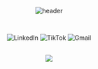 <div align="center">

  ![header](https://capsule-render.vercel.app/api?type=waving&color=gradient&customColorList=25&animation=fadeIn&height=200&section=header&text=Welcome🕹️&fontSize=60)

  <br>

  ![LinkedIn](https://img.shields.io/badge/linkedin-%230077B5.svg?style=for-the-badge&logo=linkedin&logoColor=white)
  ![TikTok](https://img.shields.io/badge/TikTok-%23000000.svg?style=for-the-badge&logo=TikTok&logoColor=white)
  ![Gmail](https://img.shields.io/badge/Gmail-D14836?style=for-the-badge&logo=gmail&logoColor=white)

  <br>

  <img src="https://media1.giphy.com/media/v1.Y2lkPTc5MGI3NjExNXgwbHJ5bTdnZDlqanM3aXc4Z3MwcG95dXkweHlvbWd6OGttanRsMCZlcD12MV9pbnRlcm5hbF9naWZfYnlfaWQmY3Q9Zw/jOZt5tdGYxzz0H6Nfi/giphy.gif"/>

</div>

<!--
**project-LKH/project-LKH** is a ✨ _special_ ✨ repository because its `README.md` (this file) appears on your GitHub profile.

Here are some ideas to get you started:

- 🔭 I’m currently working on ...
- 🌱 I’m currently learning ...
- 👯 I’m looking to collaborate on ...
- 🤔 I’m looking for help with ...
- 💬 Ask me about ...
- 📫 How to reach me: ...
- 😄 Pronouns: ...
- ⚡ Fun fact: ...
-->
